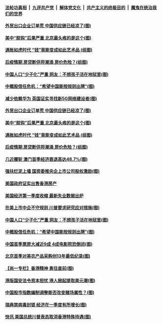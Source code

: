 

####  [法轮功真相](../../../../basic/blob/master/README.md?t=05311531) &nbsp;|&nbsp; [九评共产党](../../../../9ping.md/blob/master/README.md?t=05311531) &nbsp;|&nbsp; [解体党文化](../../../../jtdwh.md/blob/master/README.md?t=05311531)  &nbsp;|&nbsp; [共产主义的终极目的](../../../../gczydzjmd.md/blob/master/README.md?t=05311531) &nbsp;|&nbsp; [魔鬼在统治我们的世界](../../../../mgztzwmdsj.md/blob/master/README.md?t=05311531) 

#### [外贸出口企业订单荒 中国供应链已经凉了(图)](../pages/p5/935006.md?t=05311531) 

#### [美中“脱钩”后果严重 北京最头疼的是这个(图)](../pages/p5/934995.md?t=05311531) 

#### [通胀如虎时代 “钱”竟能变成如此艺术品 (组图)](../pages/p5/935007.md?t=05311531) 

#### [后疫情期 房贷断供将潮涌 房价危险？(组图)](../pages/p5/935010.md?t=05311531) 

#### [中国人口“少子化”严重 网友：不想孩子活在地狱里(图)](../pages/p5/934901.md?t=05311531) 

#### [中概股信任危机：“希望中国能按规则出牌”(图)](../pages/p5/934971.md?t=05311531) 

#### [减少依赖华为 英国证实寻找新5G网络建设者(图)](../pages/p5/935048.md?t=05311531) 

#### [外贸出口企业订单荒 中国供应链已经凉了(图)](../pages/p5/935006.md?t=05311531) 

#### [美中“脱钩”后果严重 北京最头疼的是这个(图)](../pages/p5/934995.md?t=05311531) 

#### [通胀如虎时代 “钱”竟能变成如此艺术品 (组图)](../pages/p5/935007.md?t=05311531) 

#### [后疫情期 房贷断供将潮涌 房价危险？(组图)](../pages/p5/935010.md?t=05311531) 

#### [几近腰斩 澳门首季经济衰退高达48.7%(图)](../pages/p5/935024.md?t=05311531) 

#### [强扶烂泥上墙 国资委推央企上市公司股权激励(图)](../pages/p5/935016.md?t=05311531) 

#### [美国政府证实出售香港房产](../pages/p5/935009.md?t=05311531) 

#### [美国经济第一季度收缩 最新失业数据出炉](../pages/p5/934976.md?t=05311531) 

#### [在美上市中企不守规则 川普要求研究应对措施(图)](../pages/p5/934973.md?t=05311531) 

#### [中国人口“少子化”严重 网友：不想孩子活在地狱里(图)](../pages/p5/934901.md?t=05311531) 

#### [中概股信任危机：“希望中国能按规则出牌”(图)](../pages/p5/934971.md?t=05311531) 

#### [中国首季票房大减近9成 4成电影院恐倒闭(图)](../pages/p5/934970.md?t=05311531) 

#### [北京首季对美农产品采购创13年最低纪录(图)](../pages/p5/934968.md?t=05311531) 

#### [【尚一专栏】香港精神 勇往直前(图)](../pages/p5/934918.md?t=05311531) 

#### [港版国安法令资本担忧 港人掀起提取美元潮(图)](../pages/p5/934877.md?t=05311531) 

#### [中国股市指数编制调整能否改变赌场属性？(图)](../pages/p5/934889.md?t=05311531) 

#### [瑞典禁病毒封锁 经济在一季度有所增长(图)](../pages/p5/934904.md?t=05311531) 

#### [快讯 美国总统川普表态取消香港特殊待遇(图)](../pages/p5/934885.md?t=05311531) 


